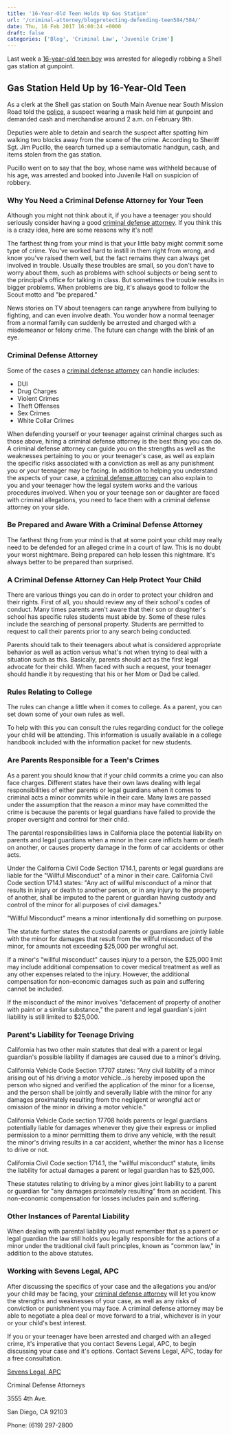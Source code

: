```yaml
---
title: '16-Year-Old Teen Holds Up Gas Station'
url: '/criminal-attorney/blogprotecting-defending-teen584/584/'
date: Thu, 16 Feb 2017 16:00:24 +0000
draft: false
categories: ['Blog', 'Criminal Law', 'Juvenile Crime']
---
```


Last week a [16-year-old teen boy](http://sevenslegal.com/) was arrested for allegedly robbing a Shell gas station at gunpoint.

Gas Station Held Up by 16-Year-Old Teen
---------------------------------------

As a clerk at the Shell gas station on South Main Avenue near South Mission Road told the [police](http://sevenslegal.com/), a suspect wearing a mask held him at gunpoint and demanded cash and merchandise around 2 a.m. on February 9th.

Deputies were able to detain and search the suspect after spotting him walking two blocks away from the scene of the crime. According to Sheriff Sgt. Jim Pucillo, the search turned up a semiautomatic handgun, cash, and items stolen from the gas station.

Pucillo went on to say that the boy, whose name was withheld because of his age, was arrested and booked into Juvenile Hall on suspicion of robbery.

### Why You Need a Criminal Defense Attorney for Your Teen

Although you might not think about it, if you have a teenager you should seriously consider having a good [criminal defense attorney](http://sevenslegal.com/). If you think this is a crazy idea, here are some reasons why it's not!

The farthest thing from your mind is that your little baby might commit some type of crime. You've worked hard to instill in them right from wrong, and know you've raised them well, but the fact remains they can always get involved in trouble. Usually these troubles are small, so you don't have to worry about them, such as problems with school subjects or being sent to the principal's office for talking in class. But sometimes the trouble results in bigger problems. When problems are big, it's always good to follow the Scout motto and "be prepared."

News stories on TV about teenagers can range anywhere from bullying to fighting, and can even involve death. You wonder how a normal teenager from a normal family can suddenly be arrested and charged with a misdemeanor or felony crime. The future can change with the blink of an eye.

### Criminal Defense Attorney

Some of the cases a [criminal defense attorney](http://sevenslegal.com/) can handle includes:

*   DUI
*   Drug Charges
*   Violent Crimes
*   Theft Offenses
*   Sex Crimes
*   White Collar Crimes

When defending yourself or your teenager against criminal charges such as those above, hiring a criminal defense attorney is the best thing you can do. A criminal defense attorney can guide you on the strengths as well as the weaknesses pertaining to you or your teenager's case, as well as explain the specific risks associated with a conviction as well as any punishment you or your teenager may be facing. In addition to helping you understand the aspects of your case, a [criminal defense attorney](http://sevenslegal.com/) can also explain to you and your teenager how the legal system works and the various procedures involved. When you or your teenage son or daughter are faced with criminal allegations, you need to face them with a criminal defense attorney on your side.

### Be Prepared and Aware With a Criminal Defense Attorney

The farthest thing from your mind is that at some point your child may really need to be defended for an alleged crime in a court of law. This is no doubt your worst nightmare. Being prepared can help lessen this nightmare. It's always better to be prepared than surprised.

### A Criminal Defense Attorney Can Help Protect Your Child

There are various things you can do in order to protect your children and their rights. First of all, you should review any of their school's codes of conduct. Many times parents aren't aware that their son or daughter's school has specific rules students must abide by. Some of these rules include the searching of personal property. Students are permitted to request to call their parents prior to any search being conducted.

Parents should talk to their teenagers about what is considered appropriate behavior as well as action versus what's not when trying to deal with a situation such as this. Basically, parents should act as the first legal advocate for their child. When faced with such a request, your teenager should handle it by requesting that his or her Mom or Dad be called.

### Rules Relating to College

The rules can change a little when it comes to college. As a parent, you can set down some of your own rules as well.

To help with this you can consult the rules regarding conduct for the college your child will be attending. This information is usually available in a college handbook included with the information packet for new students.

### Are Parents Responsible for a Teen's Crimes

As a parent you should know that if your child commits a crime you can also face charges. Different states have their own laws dealing with legal responsibilities of either parents or legal guardians when it comes to criminal acts a minor commits while in their care. Many laws are passed under the assumption that the reason a minor may have committed the crime is because the parents or legal guardians have failed to provide the proper oversight and control for their child.

The parental responsibilities laws in California place the potential liability on parents and legal guardians when a minor in their care inflicts harm or death on another, or causes property damage in the form of car accidents or other acts.

Under the California Civil Code Section 1714.1, parents or legal guardians are liable for the "Willful Misconduct" of a minor in their care. California Civil Code section 1714.1 states: "Any act of willful misconduct of a minor that results in injury or death to another person, or in any injury to the property of another, shall be imputed to the parent or guardian having custody and control of the minor for all purposes of civil damages."

"Willful Misconduct" means a minor intentionally did something on purpose.

The statute further states the custodial parents or guardians are jointly liable with the minor for damages that result from the willful misconduct of the minor, for amounts not exceeding $25,000 per wrongful act.

If a minor's "willful misconduct" causes injury to a person, the $25,000 limit may include additional compensation to cover medical treatment as well as any other expenses related to the injury. However, the additional compensation for non-economic damages such as pain and suffering cannot be included.

If the misconduct of the minor involves "defacement of property of another with paint or a similar substance," the parent and legal guardian's joint liability is still limited to $25,000.

### Parent's Liability for Teenage Driving

California has two other main statutes that deal with a parent or legal guardian's possible liability if damages are caused due to a minor's driving.

California Vehicle Code Section 17707 states: "Any civil liability of a minor arising out of his driving a motor vehicle…is hereby imposed upon the person who signed and verified the application of the minor for a license, and the person shall be jointly and severally liable with the minor for any damages proximately resulting from the negligent or wrongful act or omission of the minor in driving a motor vehicle."

California Vehicle Code section 17708 holds parents or legal guardians potentially liable for damages whenever they give their express or implied permission to a minor permitting them to drive any vehicle, with the result the minor's driving results in a car accident, whether the minor has a license to drive or not.

California Civil Code section 1714.1, the "willful misconduct" statute, limits the liability for actual damages a parent or legal guardian has to $25,000.

These statutes relating to driving by a minor gives joint liability to a parent or guardian for "any damages proximately resulting" from an accident. This non-economic compensation for losses includes pain and suffering.

### Other Instances of Parental Liability

When dealing with parental liability you must remember that as a parent or legal guardian the law still holds you legally responsible for the actions of a minor under the traditional civil fault principles, known as "common law," in addition to the above statutes.

### Working with Sevens Legal, APC

After discussing the specifics of your case and the allegations you and/or your child may be facing, your [criminal defense attorney](http://sevenslegal.com/) will let you know the strengths and weaknesses of your case, as well as any risks of conviction or punishment you may face. A criminal defense attorney may be able to negotiate a plea deal or move forward to a trial, whichever is in your or your child's best interest.

If you or your teenager have been arrested and charged with an alleged crime, it's imperative that you contact Sevens Legal, APC, to begin discussing your case and it's options. Contact Sevens Legal, APC, today for a free consultation.

[Sevens Legal, APC](https://www.sevenslegal.com/ "Sevens Legal, APC")

Criminal Defense Attorneys

3555 4th Ave.

San Diego, CA 92103

Phone: (619) 297-2800